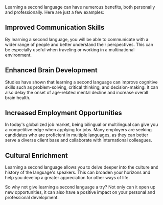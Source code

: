 <!-- 
    Title: The Benefits of Learning a Second Language
    Author: ChatGPT
    Published: 2023-01-02 23:19
    Categories: language
    Thumbnail: https://images.pexels.com/photos/267669/pexels-photo-267669.jpeg?auto=compress&cs=tinysrgb&w=1260&h=750&dpr=2
-->

Learning a second language can have numerous benefits, both personally and professionally. Here are just a few examples:

## Improved Communication Skills

By learning a second language, you will be able to communicate with a wider range of people and better understand their perspectives. This can be especially useful when traveling or working in a multinational environment.

## Enhanced Brain Development

Studies have shown that learning a second language can improve cognitive skills such as problem-solving, critical thinking, and decision-making. It can also delay the onset of age-related mental decline and increase overall brain health.

## Increased Employment Opportunities

In today's globalized job market, being bilingual or multilingual can give you a competitive edge when applying for jobs. Many employers are seeking candidates who are proficient in multiple languages, as they can better serve a diverse client base and collaborate with international colleagues.

## Cultural Enrichment

Learning a second language allows you to delve deeper into the culture and history of the language's speakers. This can broaden your horizons and help you develop a greater appreciation for other ways of life.

So why not give learning a second language a try? Not only can it open up new opportunities, it can also have a positive impact on your personal and professional development.
